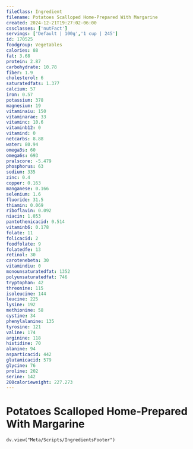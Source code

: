 ```yaml
---
fileClass: Ingredient
filename: Potatoes Scalloped Home-Prepared With Margarine
created: 2024-12-21T19:27:02-06:00
cssclasses: ['nutFact']
servings: ['Default | 100g','1 cup | 245']
id: 170525
foodgroup: Vegetables
calories: 88
fat: 3.68
protein: 2.87
carbohydrate: 10.78
fiber: 1.9
cholesterol: 6
saturatedfats: 1.377
calcium: 57
iron: 0.57
potassium: 378
magnesium: 19
vitaminaiu: 150
vitaminarae: 33
vitaminc: 10.6
vitaminb12: 0
vitamind: 0
netcarbs: 8.88
water: 80.94
omega3s: 60
omega6s: 693
pralscore: -5.479
phosphorus: 63
sodium: 335
zinc: 0.4
copper: 0.163
manganese: 0.166
selenium: 1.6
fluoride: 31.5
thiamin: 0.069
riboflavin: 0.092
niacin: 1.053
pantothenicacid: 0.514
vitaminb6: 0.178
folate: 11
folicacid: 2
foodfolate: 9
folatedfe: 13
retinol: 30
carotenebeta: 30
vitamindiu: 0
monounsaturatedfat: 1352
polyunsaturatedfat: 746
tryptophan: 42
threonine: 115
isoleucine: 144
leucine: 225
lysine: 192
methionine: 58
cystine: 34
phenylalanine: 135
tyrosine: 121
valine: 174
arginine: 118
histidine: 70
alanine: 94
asparticacid: 442
glutamicacid: 579
glycine: 76
proline: 202
serine: 142
200calorieweight: 227.273
---
```


# Potatoes Scalloped Home-Prepared With Margarine

```dataviewjs
dv.view("Meta/Scripts/IngredientsFooter")
```